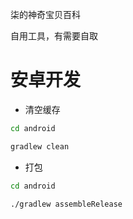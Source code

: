 柒的神奇宝贝百科

自用工具，有需要自取

# 安卓开发

- 清空缓存

```bash
cd android

gradlew clean
```

- 打包

```bash
cd android

./gradlew assembleRelease
```
